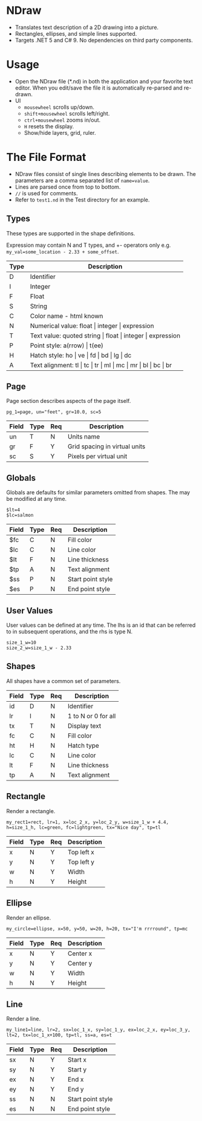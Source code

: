 # NDraw
- Translates text description of a 2D drawing into a picture.
- Rectangles, ellipses, and simple lines supported.
- Targets .NET 5 and C# 9. No dependencies on third party components.


# Usage
- Open the NDraw file (*.nd) in both the application and your favorite text editor. When you edit/save the file it is
  automatically re-parsed and re-drawn.
- UI  
    - `mousewheel` scrolls up/down.
    - `shift+mousewheel` scrolls left/right.
    - `ctrl+mousewheel` zooms in/out.
    - `H` resets the display.
    - Show/hide layers, grid, ruler.


# The File Format
- NDraw files consist of single lines describing elements to be drawn. The parameters are a comma separated list of `name=value`.
- Lines are parsed once from top to bottom.
- `//` is used for comments.
- Refer to `test1.nd` in the Test directory for an example.

## Types
These types are supported in the shape definitions.

Expression may contain N and T types, and +- operators only e.g. `my_val=some_location - 2.33 + some_offset`.


| Type | Description
| ---- | ------
| D    | Identifier
| I    | Integer
| F    | Float
| S    | String
| C    | Color name - html known
| N    | Numerical value: float \| integer \| expression
| T    | Text value: quoted string \| float \| integer \| expression
| P    | Point style: a(rrow) \| t(ee)
| H    | Hatch style: ho \| ve \| fd \| bd \| lg \| dc
| A    | Text alignment: tl \| tc \| tr \| ml \| mc \| mr \| bl \| bc \| br 


## Page
Page section describes aspects of the page itself.

```
pg_1=page, un="feet", gr=10.0, sc=5
```

Field | Type | Req | Description
----  | ---- | --- | ----------
un    | T    |  N  | Units name
gr    | F    |  Y  | Grid spacing in virtual units
sc    | S    |  Y  | Pixels per virtual unit


## Globals
Globals are defaults for similar parameters omitted from shapes. The may be modified at any time.

```
$lt=4
$lc=salmon
```

Field | Type | Req | Description
----  | ---- | --- | ----------
$fc   |  C   |  N  | Fill color
$lc   |  C   |  N  | Line color
$lt   |  F   |  N  | Line thickness
$tp   |  A   |  N  | Text alignment
$ss   |  P   |  N  | Start point style
$es   |  P   |  N  | End point style


## User Values
User values can be defined at any time. The lhs is an id that can be referred to in subsequent operations, and the rhs is type N.

```
size_1_w=10
size_2_w=size_1_w - 2.33
```


## Shapes
All shapes have a common set of parameters.

Field | Type | Req | Description
----  | ---- | --- | ----------
id    |  D   |  N  | Identifier
lr    |  I   |  N  | 1 to N or 0 for all
tx    |  T   |  N  | Display text
fc    |  C   |  N  | Fill color
ht    |  H   |  N  | Hatch type
lc    |  C   |  N  | Line color
lt    |  F   |  N  | Line thickness
tp    |  A   |  N  | Text alignment


## Rectangle
Render a rectangle.

```
my_rect1=rect, lr=1, x=loc_2_x, y=loc_2_y, w=size_1_w + 4.4, h=size_1_h, lc=green, fc=lightgreen, tx="Nice day", tp=tl
```

Field | Type | Req | Description
----  | ---- | --- | ----------
x     |  N   |  Y  | Top left x
y     |  N   |  Y  | Top left y
w     |  N   |  Y  | Width
h     |  N   |  Y  | Height


## Ellipse
Render an ellipse.

```
my_circle=ellipse, x=50, y=50, w=20, h=20, tx="I'm rrrround", tp=mc

```

Field | Type | Req | Description
----  | ---- | --- | ----------
x     |  N   |  Y  | Center x
y     |  N   |  Y  | Center y
w     |  N   |  Y  | Width
h     |  N   |  Y  | Height


## Line
Render a line.

```
my_line1=line, lr=2, sx=loc_1_x, sy=loc_1_y, ex=loc_2_x, ey=loc_3_y, lt=2, tx=loc_1_x+100, tp=tl, ss=a, es=t

```

Field | Type | Req | Description
----  | ---- | --- | ----------
sx    |  N   |  Y  | Start x
sy    |  N   |  Y  | Start y
ex    |  N   |  Y  | End x
ey    |  N   |  Y  | End y
ss    |  N   |  N  | Start point style
es    |  N   |  N  | End point style
